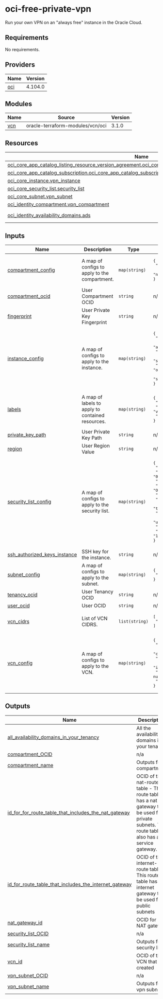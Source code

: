 # oci-free-private-vpn
Run your own VPN on an "always free" instance in the Oracle Cloud.

<!-- BEGIN_TF_DOCS -->
## Requirements

No requirements.

## Providers

| Name | Version |
|------|---------|
| <a name="provider_oci"></a> [oci](#provider\_oci) | 4.104.0 |

## Modules

| Name | Source | Version |
|------|--------|---------|
| <a name="module_vcn"></a> [vcn](#module\_vcn) | oracle-terraform-modules/vcn/oci | 3.1.0 |

## Resources

| Name | Type |
|------|------|
| [oci_core_app_catalog_listing_resource_version_agreement.oci_core_app_catalog_listing_resource_version_agreement](https://registry.terraform.io/providers/hashicorp/oci/latest/docs/resources/core_app_catalog_listing_resource_version_agreement) | resource |
| [oci_core_app_catalog_subscription.oci_core_app_catalog_subscription](https://registry.terraform.io/providers/hashicorp/oci/latest/docs/resources/core_app_catalog_subscription) | resource |
| [oci_core_instance.vpn_instance](https://registry.terraform.io/providers/hashicorp/oci/latest/docs/resources/core_instance) | resource |
| [oci_core_security_list.security_list](https://registry.terraform.io/providers/hashicorp/oci/latest/docs/resources/core_security_list) | resource |
| [oci_core_subnet.vpn_subnet](https://registry.terraform.io/providers/hashicorp/oci/latest/docs/resources/core_subnet) | resource |
| [oci_identity_compartment.vpn_compartment](https://registry.terraform.io/providers/hashicorp/oci/latest/docs/resources/identity_compartment) | resource |
| [oci_identity_availability_domains.ads](https://registry.terraform.io/providers/hashicorp/oci/latest/docs/data-sources/identity_availability_domains) | data source |

## Inputs

| Name | Description | Type | Default | Required |
|------|-------------|------|---------|:--------:|
| <a name="input_compartment_config"></a> [compartment\_config](#input\_compartment\_config) | A map of configs to apply to the compartment. | `map(string)` | <pre>{<br>  "description": "Compartment for VPN resources.",<br>  "name": "vpn_compartment"<br>}</pre> | no |
| <a name="input_compartment_ocid"></a> [compartment\_ocid](#input\_compartment\_ocid) | User Compartment OCID | `string` | n/a | yes |
| <a name="input_fingerprint"></a> [fingerprint](#input\_fingerprint) | User Private Key Fingerprint | `string` | n/a | yes |
| <a name="input_instance_config"></a> [instance\_config](#input\_instance\_config) | A map of configs to apply to the instance. | `map(string)` | <pre>{<br>  "assign_private_dns_record": "true",<br>  "assign_public_ip": "true",<br>  "display_name": "vpn_instance",<br>  "shape": "VM.Standard.E2.1.Micro",<br>  "source_id": "ocid1.image.oc1..aaaaaaaa4ozqggnywlp3e3wzvu5x3aoohkt6cwm2pumgpn2tlzroj756azma",<br>  "source_type": "image"<br>}</pre> | no |
| <a name="input_labels"></a> [labels](#input\_labels) | A map of labels to apply to contained resources. | `map(string)` | <pre>{<br>  "subnet_display_name": "vpn_subnet",<br>  "vcn_dns_label": "vpnvcn",<br>  "vcn_name": "vpn_vcn"<br>}</pre> | no |
| <a name="input_private_key_path"></a> [private\_key\_path](#input\_private\_key\_path) | User Private Key Path | `string` | n/a | yes |
| <a name="input_region"></a> [region](#input\_region) | User Region Value | `string` | n/a | yes |
| <a name="input_security_list_config"></a> [security\_list\_config](#input\_security\_list\_config) | A map of configs to apply to the security list. | `map(string)` | <pre>{<br>  "display_name": "security_list_for_subnet",<br>  "source": "0.0.0.0/0",<br>  "source_type": "CIDR_BLOCK",<br>  "tcp_description": "OpenVPN",<br>  "tcp_max": "943",<br>  "tcp_min": "443",<br>  "tcp_protocol": "6",<br>  "udp_description": "OpenVPN VPN tunnel",<br>  "udp_max": "1194",<br>  "udp_min": "1194",<br>  "udp_protocol": "17"<br>}</pre> | no |
| <a name="input_ssh_authorized_keys_instance"></a> [ssh\_authorized\_keys\_instance](#input\_ssh\_authorized\_keys\_instance) | SSH key for the instance. | `string` | n/a | yes |
| <a name="input_subnet_config"></a> [subnet\_config](#input\_subnet\_config) | A map of configs to apply to the subnet. | `map(string)` | <pre>{<br>  "cidr_block": "10.0.0.0/24"<br>}</pre> | no |
| <a name="input_tenancy_ocid"></a> [tenancy\_ocid](#input\_tenancy\_ocid) | User Tenancy OCID | `string` | n/a | yes |
| <a name="input_user_ocid"></a> [user\_ocid](#input\_user\_ocid) | User OCID | `string` | n/a | yes |
| <a name="input_vcn_cidrs"></a> [vcn\_cidrs](#input\_vcn\_cidrs) | List of VCN CIDRS. | `list(string)` | <pre>[<br>  "10.0.0.0/16"<br>]</pre> | no |
| <a name="input_vcn_config"></a> [vcn\_config](#input\_vcn\_config) | A map of configs to apply to the VCN. | `map(string)` | <pre>{<br>  "create_internet_gateway": false,<br>  "create_nat_gateway": false,<br>  "create_service_gateway": false,<br>  "internet_gateway_route_rules": null,<br>  "local_peering_gateways": null,<br>  "nat_gateway_route_rules": null<br>}</pre> | no |

## Outputs

| Name | Description |
|------|-------------|
| <a name="output_all_availability_domains_in_your_tenancy"></a> [all\_availability\_domains\_in\_your\_tenancy](#output\_all\_availability\_domains\_in\_your\_tenancy) | All the availability domains in your tenancy |
| <a name="output_compartment_OCID"></a> [compartment\_OCID](#output\_compartment\_OCID) | n/a |
| <a name="output_compartment_name"></a> [compartment\_name](#output\_compartment\_name) | Outputs for compartment |
| <a name="output_id_for_for_route_table_that_includes_the_nat_gateway"></a> [id\_for\_for\_route\_table\_that\_includes\_the\_nat\_gateway](#output\_id\_for\_for\_route\_table\_that\_includes\_the\_nat\_gateway) | OCID of the nat-route table - This route table has a nat gateway to be used for private subnets. This route table also has a service gateway. |
| <a name="output_id_for_route_table_that_includes_the_internet_gateway"></a> [id\_for\_route\_table\_that\_includes\_the\_internet\_gateway](#output\_id\_for\_route\_table\_that\_includes\_the\_internet\_gateway) | OCID of the internet-route table. This route table has an internet gateway to be used for public subnets |
| <a name="output_nat_gateway_id"></a> [nat\_gateway\_id](#output\_nat\_gateway\_id) | OCID for NAT gateway |
| <a name="output_security_list_OCID"></a> [security\_list\_OCID](#output\_security\_list\_OCID) | n/a |
| <a name="output_security_list_name"></a> [security\_list\_name](#output\_security\_list\_name) | Outputs for security list |
| <a name="output_vcn_id"></a> [vcn\_id](#output\_vcn\_id) | OCID of the VCN that is created |
| <a name="output_vpn_subnet_OCID"></a> [vpn\_subnet\_OCID](#output\_vpn\_subnet\_OCID) | n/a |
| <a name="output_vpn_subnet_name"></a> [vpn\_subnet\_name](#output\_vpn\_subnet\_name) | Outputs for vpn subnet |
<!-- END_TF_DOCS -->